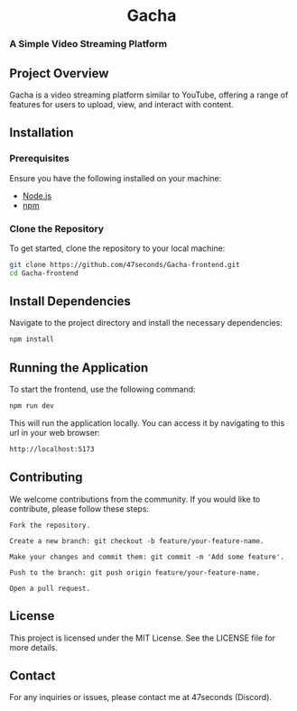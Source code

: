 # <center>Gacha</center>

### A Simple Video Streaming Platform   

## Project Overview
Gacha is a video streaming platform similar to YouTube, offering a range of features for users to upload, view, and interact with content.

## Installation

### Prerequisites
Ensure you have the following installed on your machine:
- [Node.js](https://nodejs.org/)
- [npm](https://www.npmjs.com/)

### Clone the Repository
To get started, clone the repository to your local machine:
```sh
git clone https://github.com/47seconds/Gacha-frontend.git
cd Gacha-frontend
```

## Install Dependencies

Navigate to the project directory and install the necessary dependencies:
```sh
npm install
```

## Running the Application

To start the frontend, use the following command:

```sh
npm run dev
```

This will run the application locally. You can access it by navigating to this url in your web browser:

```sh
http://localhost:5173
```

## Contributing

We welcome contributions from the community. If you would like to contribute, please follow these steps:

    Fork the repository.
    
    Create a new branch: git checkout -b feature/your-feature-name.

    Make your changes and commit them: git commit -m 'Add some feature'.

    Push to the branch: git push origin feature/your-feature-name.

    Open a pull request.

## License

This project is licensed under the MIT License. See the LICENSE file for more details.

## Contact

For any inquiries or issues, please contact me at 47seconds (Discord).